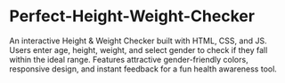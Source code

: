 # Perfect-Height-Weight-Checker
An interactive Height &amp; Weight Checker built with HTML, CSS, and JS. Users enter age, height, weight, and select gender to check if they fall within the ideal range. Features attractive gender-friendly colors, responsive design, and instant feedback for a fun health awareness tool.
